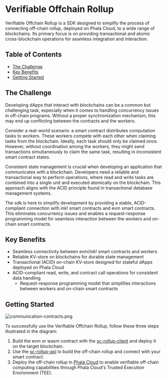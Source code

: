 # Verifiable Offchain Rollup

Verifiable Offchain Rollup is a SDK designed to simplify the process of connecting off-chain rollup, deployed on Phala Cloud, to a wide range of blockchains. Its primary focus is on providing transactional and atomic cross-blockchain operations for seamless integration and interaction.

## Table of Contents

- [The Challenge](#the-challenge)
- [Key Benefits](#key-benefits)
- [Getting Started](#getting-started)

## The Challenge

Developing dApps that interact with blockchains can be a common but challenging task, especially when it comes to handling concurrency issues in off-chain programs.
Without a proper synchronization mechanism, this may end up conflicting between the contracts and the workers.

Consider a real-world scenario: a smart contract distributes computation tasks to workers. These workers compete with each other when claiming tasks from the blockchain. Ideally, each task should only be claimed once. However, without coordination among the workers, they might send transactions simultaneously to claim the same task, resulting in inconsistent smart contract states.

Consistent state management is crucial when developing an application that communicates with a blockchain. Developers need a reliable and transactional way to perform operations, where read and write tasks are combined into a single unit and executed atomically on the blockchain. This approach aligns with the ACID principle found in transactional database management systems.

The sdk is here to simplify development by providing a stable, ACID-compliant connection with ink! smart contracts and evm smart contracts. This eliminates concurrency issues and enables a request-response programming model for seamless interaction between the workers and on-chain smart contracts.

## Key Benefits

- Seamless connectivity between evm/ink! smart contracts and workers
- Reliable KV-store on blockchains for durable state management
- Transactional (ACID) on-chain KV-store designed for stateful dApps deployed on Phala Cloud
- ACID-compliant read, write, and contract call operations for consistent data handling
  - Request-response programming model that simplifies interactions between workers and on-chain smart contracts

## Getting Started

![communication-contracts.png](../assets/verifiable_offchain_computing/communication-contracts.png)

To successfully use the Verifiable Offchain Rollup, follow these three steps illustrated in the diagram:

1. Build the evm or wasm contract with the [sc-rollup-client](./sc-rollup-client/README.md) and deploy it on the target blockchain.
2. Use the [sc-rollup-api](./sc-rollup-api/README.md) to build the off-chain rollup and connect with your smart contract.
3. Deploy the off-chain rollup in [Phala Cloud](https://cloud.phala.network/) to enable verifiable off-chain computing capabilities through Phala Cloud's Trusted Execution Environment (TEE).

